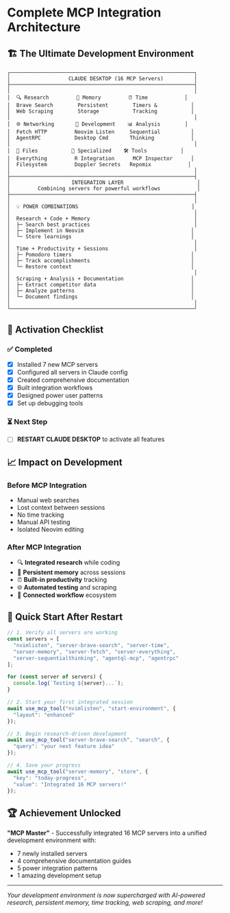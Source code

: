 # Complete MCP Integration Architecture

## 🏗️ The Ultimate Development Environment

```
┌────────────────────────────────────────────────────────────┐
│                   CLAUDE DESKTOP (16 MCP Servers)          │
├────────────────────────────────────────────────────────────┤
│                                                            │
│  🔍 Research         🧠 Memory         ⏰ Time            │
│  Brave Search        Persistent        Timers &           │
│  Web Scraping        Storage           Tracking           │
│                                                            │
│  🌐 Networking       🔧 Development    📊 Analysis        │
│  Fetch HTTP         Neovim Listen     Sequential          │
│  AgentRPC           Desktop Cmd       Thinking            │
│                                                            │
│  📁 Files           🔬 Specialized    🛠️ Tools           │
│  Everything         R Integration      MCP Inspector      │
│  Filesystem         Doppler Secrets   Repomix            │
│                                                            │
├────────────────────────────────────────────────────────────┤
│                    INTEGRATION LAYER                        │
│         Combining servers for powerful workflows            │
├────────────────────────────────────────────────────────────┤
│                                                            │
│  💡 POWER COMBINATIONS                                     │
│                                                            │
│  Research + Code + Memory                                  │
│  ├─ Search best practices                                  │
│  ├─ Implement in Neovim                                   │
│  └─ Store learnings                                       │
│                                                            │
│  Time + Productivity + Sessions                            │
│  ├─ Pomodoro timers                                       │
│  ├─ Track accomplishments                                 │
│  └─ Restore context                                       │
│                                                            │
│  Scraping + Analysis + Documentation                      │
│  ├─ Extract competitor data                               │
│  ├─ Analyze patterns                                      │
│  └─ Document findings                                     │
│                                                            │
└────────────────────────────────────────────────────────────┘
```

## 🚀 Activation Checklist

### ✅ Completed
- [x] Installed 7 new MCP servers
- [x] Configured all servers in Claude config
- [x] Created comprehensive documentation
- [x] Built integration workflows
- [x] Designed power user patterns
- [x] Set up debugging tools

### ⏳ Next Step
- [ ] **RESTART CLAUDE DESKTOP** to activate all features

## 📈 Impact on Development

### Before MCP Integration
- Manual web searches
- Lost context between sessions
- No time tracking
- Manual API testing
- Isolated Neovim editing

### After MCP Integration
- 🔍 **Integrated research** while coding
- 🧠 **Persistent memory** across sessions
- ⏰ **Built-in productivity** tracking
- 🌐 **Automated testing** and scraping
- 🔗 **Connected workflow** ecosystem

## 🎯 Quick Start After Restart

```javascript
// 1. Verify all servers are working
const servers = [
  "nvimlisten", "server-brave-search", "server-time",
  "server-memory", "server-fetch", "server-everything",
  "server-sequentialthinking", "agentql-mcp", "agentrpc"
];

for (const server of servers) {
  console.log(`Testing ${server}...`);
}

// 2. Start your first integrated session
await use_mcp_tool("nvimlisten", "start-environment", {
  "layout": "enhanced"
});

// 3. Begin research-driven development
await use_mcp_tool("server-brave-search", "search", {
  "query": "your next feature idea"
});

// 4. Save your progress
await use_mcp_tool("server-memory", "store", {
  "key": "today-progress",
  "value": "Integrated 16 MCP servers!"
});
```

## 🏆 Achievement Unlocked

**"MCP Master"** - Successfully integrated 16 MCP servers into a unified development environment with:
- 7 newly installed servers
- 4 comprehensive documentation guides
- 5 power integration patterns
- 1 amazing development setup

---

*Your development environment is now supercharged with AI-powered research, persistent memory, time tracking, web scraping, and more!*